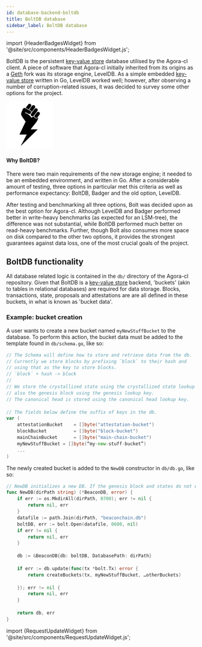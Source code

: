 ```yaml
---
id: database-backend-boltdb
title: BoltDB database
sidebar_label: BoltDB database
---
```


import {HeaderBadgesWidget} from '@site/src/components/HeaderBadgesWidget.js';

<HeaderBadgesWidget />

BoltDB is the persistent [key-value store](/docs/terminology#key-value-store) database utilised by the Agora-cl client. A piece of software that Agora-cl initially inherited from its origins as a [Geth](https://geth.ethereum.org/) fork was its storage engine, LevelDB. As a simple embedded [key-value store](/docs/terminology#key-value-store) written in Go, LevelDB worked well; however, after observing a number of corruption-related issues, it was decided to survey some other options for the project.

![BoltDB](/img/boltdb.png)

#### Why BoltDB?

There were two main requirements of the new storage engine; it needed to be an embedded environment, and written in Go. After a considerable amount of testing, three options in particular met this criteria as well as performance expectancy: BoltDB, Badger and the old option, LevelDB.

After testing and benchmarking all three options, Bolt was decided upon as the best option for Agora-cl. Although LevelDB and Badger performed better in write-heavy benchmarks \(as expected for an LSM-tree\), the difference was not substantial, while BoltDB performed much better on read-heavy benchmarks. Further, though Bolt also consumes more space on disk compared to the other two options, it provides the strongest guarantees against data loss, one of the most crucial goals of the project.

## BoltDB functionality

All database related logic is contained in the `db/` directory of the Agora-cl repository. Given that BoltDB is a [key-value store](/docs/terminology#key-value-store) backend, 'buckets' \(akin to tables in relational databases\) are required for data storage. Blocks, transactions, state, proposals and attestations are are all defined in these buckets, in what is known as 'bucket data'.

### Example: bucket creation

A user wants to create a new bucket named `myNewStuffBucket` to the database. To perform this action, the bucket data must be added to the template found in `db/schema.go`, like so:

```go
// The Schema will define how to store and retrieve data from the db.
// Currently we store blocks by prefixing `block` to their hash and
// using that as the key to store blocks.
// `block` + hash -> block
//
// We store the crystallized state using the crystallized state lookup key, and
// also the genesis block using the genesis lookup key.
// The canonical head is stored using the canonical head lookup key.

// The fields below define the suffix of keys in the db.
var (
    attestationBucket    = []byte("attestation-bucket")
    blockBucket          = []byte("block-bucket")
    mainChainBucket      = []byte("main-chain-bucket")
    myNewStuffBucket = []byte(“my-new-stuff-bucket”)
    ...
)
```

The newly created bucket is added to the `NewDB` constructor in `db/db.go`, like so:

```go
// NewDB initializes a new DB. If the genesis block and states do not exist, this method creates it.
func NewDB(dirPath string) (*BeaconDB, error) {
    if err := os.MkdirAll(dirPath, 0700); err != nil {
        return nil, err
    }
    datafile := path.Join(dirPath, "beaconchain.db")
    boltDB, err := bolt.Open(datafile, 0600, nil)
    if err != nil {
        return nil, err
    }

    db := &BeaconDB{db: boltDB, DatabasePath: dirPath}

    if err := db.update(func(tx *bolt.Tx) error {
        return createBuckets(tx, myNewStuffBucket, …otherBuckets)

    }); err != nil {
        return nil, err
    }

    return db, err
}
```

import {RequestUpdateWidget} from '@site/src/components/RequestUpdateWidget.js';

<RequestUpdateWidget />
